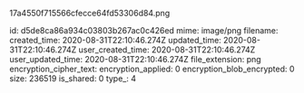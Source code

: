 17a4550f715566cfecce64fd53306d84.png

id: d5de8ca86a934c03803b267ac0c426ed
mime: image/png
filename: 
created_time: 2020-08-31T22:10:46.274Z
updated_time: 2020-08-31T22:10:46.274Z
user_created_time: 2020-08-31T22:10:46.274Z
user_updated_time: 2020-08-31T22:10:46.274Z
file_extension: png
encryption_cipher_text: 
encryption_applied: 0
encryption_blob_encrypted: 0
size: 236519
is_shared: 0
type_: 4